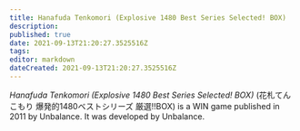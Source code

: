 ```yaml
---
title: Hanafuda Tenkomori (Explosive 1480 Best Series Selected! BOX)
description: 
published: true
date: 2021-09-13T21:20:27.3525516Z 
tags: 
editor: markdown
dateCreated: 2021-09-13T21:20:27.3525516Z
---
```

_Hanafuda Tenkomori (Explosive 1480 Best Series Selected! BOX)_ (<span lang='ja'>花札てんこもり 爆発的1480ベストシリーズ 厳選!!BOX</span>) is a WIN game published in 2011 by Unbalance.
It was developed by Unbalance.
